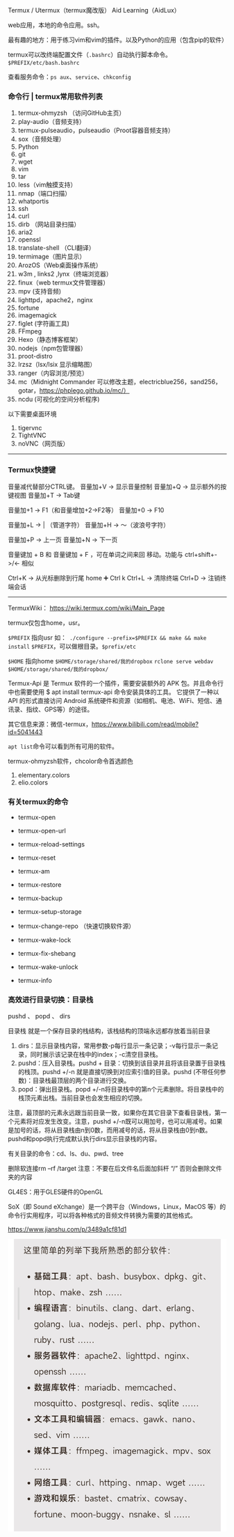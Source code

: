 Termux / Utermux（termux魔改版）
Aid Learning（AidLux）

web应用，本地的命令应用。ssh。

最有趣的地方：用于练习vim和vim的插件。以及Python的应用（包含pip的软件）

termux可以改终端配置文件（`.bashrc`）自动执行脚本命令。
`$PREFIX/etc/bash.bashrc`

查看服务命令：`ps aux`、`service`、`chkconfig`

### 命令行 | termux常用软件列表
1.  termux-ohmyzsh （访问GitHub主页）
2.  play-audio（音频支持）
3.  termux-pulseaudio，pulseaudio（Proot容器音频支持）
4.  sox（音频处理）
5.  Python
6.  git     
7.  wget
8.  vim  
9.  tar  
10.  less（vim触摸支持）
11.  nmap（端口扫描）
12.  whatportis 
13.  ssh
14.  curl
15.  dirb （网站目录扫描）
16.  aria2
17.  openssl
18.  translate-shell （CLI翻译）
19.  termimage（图片显示）
20.  ArozOS（Web桌面操作系统）
21.  w3m , links2 ,lynx（终端浏览器）
22.  finux（web termux文件管理器）
23.  mpv (支持音频)
24.  lighttpd，apache2，nginx
25.  fortune
26.  imagemagick
27.  figlet (字符画工具)
28.  FFmpeg
29.  Hexo（静态博客框架）
30.  nodejs（npm包管理器）
31.  proot-distro
32.  lrzsz（lsx/lsix 显示缩略图）
33.  ranger（内容浏览/预览）
34.  mc（Midnight Commander 可以修改主题，electricblue256，sand256，gotar，https://phplego.github.io/mc/）
35.  ncdu (可视化的空间分析程序)



以下需要桌面环境
1.  tigervnc
2.  TightVNC
3.  noVNC（网页版）

---


### Termux快捷键

音量减代替部分CTRL键。
音量加+V -> 显示音量控制
音量加+Q -> 显示额外的按键视图
音量加+T -> Tab键


音量加+1 -> F1（和音量增加+2→F2等）
音量加+0 -> F10


音量加+L -> | （管道字符）
音量加+H -> 〜（波浪号字符）


音量加+P -> 上一页
音量加+N -> 下一页


音量键加 + B 和 音量键加 + F ，可在单词之间来回 移动。功能与 ctrl+shift+->/<- 相似


Ctrl+K -> 从光标删除到行尾 home ➕ Ctrl k
Ctrl+L -> 清除终端
Ctrl+D -> 注销终端会话

---


TermuxWiki：
https://wiki.termux.com/wiki/Main_Page

termux仅包含home，usr。

`$PREFIX`  指向usr
如：` ./configure --prefix=$PREFIX && make && make install`
`$PREFIX`，可以做根目录。`$prefix/etc`


`$HOME`  指向home
`$HOME/storage/shared/我的dropbox`
`rclone serve webdav $HOME/storage/shared/我的dropbox/`


Termux-Api 是 Termux 软件的一个插件，需要安装额外的 APK 包。并且命令行中也需要使用 $ apt install termux-api 命令安装具体的工具。
它提供了一种以 API 的形式直接访问 Android 系统硬件和资源（如相机、电池、WiFi、短信、通讯录、指纹、GPS等）的途径。

其它信息来源：微信-termux，https://www.bilibili.com/read/mobile?id=5041443

`apt list`命令可以看到所有可用的软件。


termux-ohmyzsh软件，chcolor命令首选颜色
1. elementary.colors
2. elio.colors


### 有关termux的命令          

- termux-open
- termux-open-url
- termux-reload-settings             
- termux-reset
- termux-am               
   
- termux-restore
- termux-backup             
  
- termux-setup-storage
- termux-change-repo      （快速切换软件源）
- termux-wake-lock
- termux-fix-shebang          
- termux-wake-unlock
- termux-info

### 高效进行目录切换：目录栈

pushd 、 popd 、 dirs

目录栈 就是一个保存目录的栈结构，该栈结构的顶端永远都存放着当前目录

1. dirs：显示目录栈内容，常用参数-p每行显示一条记录；-v每行显示一条记录，同时展示该记录在栈中的index；-c清空目录栈。
2. pushd：压入目录栈。pushd + 目录：切换到该目录并且将该目录置于目录栈的栈顶。pushd +/-n 就是直接切换到对应索引值的目录。pushd (不带任何参数)：目录栈最顶层的两个目录进行交换。
3. popd：弹出目录栈。popd +/-n将目录栈中的第n个元素删除。将目录栈中的栈顶元素出栈。当前目录也会发生相应的切换。

注意，最顶部的元素永远跟当前目录一致，如果你在其它目录下查看目录栈，第一个元素将对应发生改变。注意，pushd +/-n既可以用加号，也可以用减号。如果是加号的话，将从目录栈由n到0数，而用减号的话，将从目录栈由0到n数。pushd和popd执行完成默认执行dirs显示目录栈的内容。

有关目录的命令：cd、ls、du、pwd、tree

删除软连接rm –rf /target
注意：不要在后文件名后面加斜杆 “/” 否则会删除文件夹的内容

GL4ES：用于GLES硬件的OpenGL

SoX（即 Sound eXchange）是一个跨平台（Windows，Linux，MacOS 等）的命令行实用程序，可以将各种格式的音频文件转换为需要的其他格式。


https://www.jianshu.com/p/3489a1cf81d1

![](/images/termux-1.jpg)